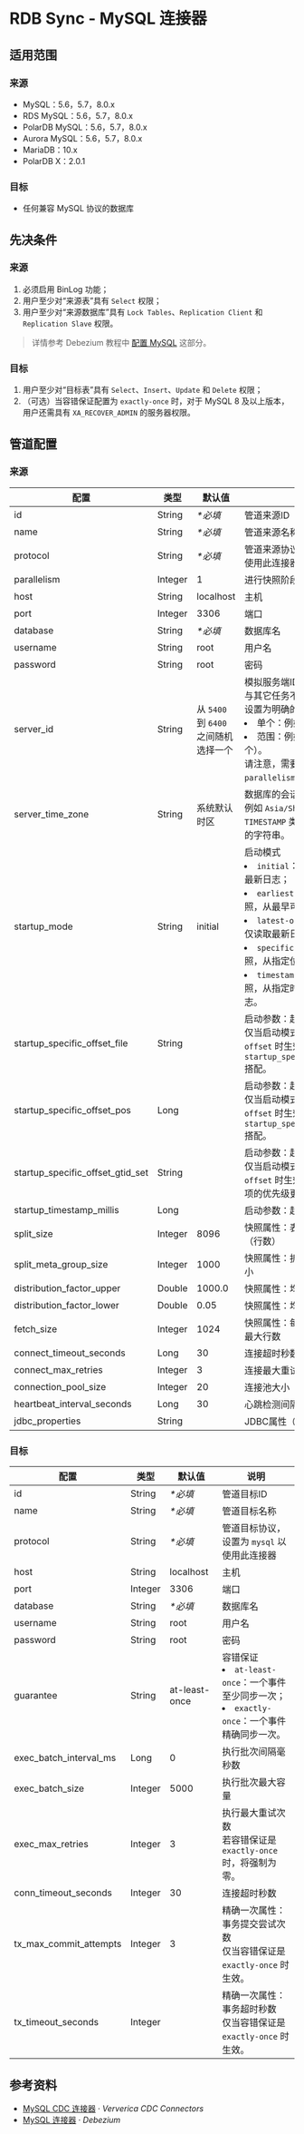 # RDB Sync - MySQL 连接器


## 适用范围
### 来源
- MySQL：5.6，5.7，8.0.x
- RDS MySQL：5.6，5.7，8.0.x
- PolarDB MySQL：5.6，5.7，8.0.x
- Aurora MySQL：5.6，5.7，8.0.x
- MariaDB：10.x
- PolarDB X：2.0.1

### 目标
- 任何兼容 MySQL 协议的数据库


## 先决条件
### 来源
1. 必须启用 BinLog 功能；
2. 用户至少对“来源表”具有 `Select` 权限；
3. 用户至少对“来源数据库”具有 `Lock Tables`、`Replication Client` 和 `Replication Slave` 权限。

> 详情参考 Debezium 教程中 [配置 MySQL](https://debezium.io/documentation/reference/1.9/connectors/mysql.html#setting-up-mysql) 这部分。

### 目标
1. 用户至少对“目标表”具有 `Select`、`Insert`、`Update` 和 `Delete` 权限；
2. （可选）当容错保证配置为 `exactly-once` 时，对于 MySQL 8 及以上版本，用户还需具有 `XA_RECOVER_ADMIN` 的服务器权限。


## 管道配置
### 来源
| 配置 | 类型 | 默认值 | 说明 |
|-|-|-|--|
| id | String | _*必填_ | 管道来源ID |
| name | String | _*必填_ | 管道来源名称 |
| protocol | String | _*必填_ | 管道来源协议，设置为 `mysql` 以使用此连接器 |
| parallelism | Integer | 1 | 进行快照阶段的并行度 |
| host | String | localhost | 主机 |
| port | Integer | 3306 | 端口 |
| database | String | _*必填_ | 数据库名 |
| username | String | root | 用户名 |
| password | String | root | 密码 |
| server_id | String | 从 `5400` 到 `6400` 之间随机选择一个 | 模拟服务端ID <br>与其它任务不可重复，强烈推荐设置为明确的值。<li>单个：例如 `5000`；<li>范围：例如 `5000-5004`（共5个）。<br>请注意，需要的个数取决于 `parallelism` 的值。 |
| server_time_zone | String | 系统默认时区 | 数据库的会话时区 <br>例如 `Asia/Shanghai`，用于将 `TIMESTAMP` 类型转换为特定时区的字符串。 |
| startup_mode | String | initial | 启动模式 <li>`initial`：先做快照，再读取最新日志；<li>`earliest-offset`：跳过快照，从最早可用位置读取日志；<li>`latest-offset`：跳过快照，仅读取最新日志；<li>`specific-offset`：跳过快照，从指定位置开始读取日志；<li>`timestamp-offset`：跳过快照，从指定时间戳开始读取日志。 |
| startup_specific_offset_file | String | | 启动参数：起始日志文件 <br>仅当启动模式是 `specific-offset` 时生效，需要与 `startup_specific_offset_pos` 搭配。 |
| startup_specific_offset_pos | Long | | 启动参数：起始日志文件内位置 <br>仅当启动模式是 `specific-offset` 时生效，需要与 `startup_specific_offset_file` 搭配。 |
| startup_specific_offset_gtid_set | String | | 启动参数：起始事务编码 <br>仅当启动模式是 `specific-offset` 时生效，比上两个配置项的优先级更高。  |
| startup_timestamp_millis | Long | | 启动参数：起始时间戳 |
| split_size | Integer | 8096 | 快照属性：表快照的分块大小（行数） |
| split_meta_group_size | Integer | 1000 | 快照属性：拆分元数据的分组大小 |
| distribution_factor_upper | Double | 1000.0 | 快照属性：均匀分布因子的上限 |
| distribution_factor_lower | Double | 0.05 | 快照属性：均匀分布因子的下限 |
| fetch_size | Integer | 1024 | 快照属性：每次轮询所能获取的最大行数 |
| connect_timeout_seconds | Long | 30 | 连接超时秒数 |
| connect_max_retries | Integer | 3 | 连接最大重试次数 |
| connection_pool_size | Integer | 20 | 连接池大小 |
| heartbeat_interval_seconds | Long | 30 | 心跳检测间隔秒数 |
| jdbc_properties | String | | JDBC属性（JSON） |

### 目标
| 配置 | 类型 | 默认值 | 说明 |
|-|-|-|--|
| id | String | _*必填_ | 管道目标ID |
| name | String | _*必填_ | 管道目标名称 |
| protocol | String | _*必填_ | 管道目标协议，设置为 `mysql` 以使用此连接器 |
| host | String | localhost | 主机 |
| port | Integer | 3306 | 端口 |
| database | String | _*必填_ | 数据库名 |
| username | String | root | 用户名 |
| password | String | root | 密码 |
| guarantee | String | at-least-once | 容错保证 <li>`at-least-once`：一个事件至少同步一次；<li>`exactly-once`：一个事件精确同步一次。 |
| exec_batch_interval_ms | Long | 0 | 执行批次间隔毫秒数 |
| exec_batch_size | Integer | 5000 | 执行批次最大容量 |
| exec_max_retries | Integer | 3 | 执行最大重试次数 <br>若容错保证是 `exactly-once` 时，将强制为零。 |
| conn_timeout_seconds | Integer | 30 | 连接超时秒数 |
| tx_max_commit_attempts | Integer | 3 | 精确一次属性：事务提交尝试次数 <br>仅当容错保证是 `exactly-once` 时生效。 |
| tx_timeout_seconds | Integer | | 精确一次属性：事务超时秒数 <br>仅当容错保证是 `exactly-once` 时生效。 |


## 参考资料
- [MySQL CDC 连接器](https://github.com/ververica/flink-cdc-connectors/blob/master/docs/content/connectors/mysql-cdc(ZH).md) · _Ververica CDC Connectors_
- [MySQL 连接器](https://debezium.io/documentation/reference/1.9/connectors/mysql.html) · _Debezium_
